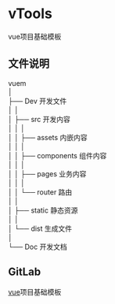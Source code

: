 # vTools

vue项目基础模板

## 文件说明

vuem  
│  
├── Dev 开发文件  
│  │  
│  ├── src 开发内容  
│  │    │   
│  │    ├── assets 内嵌内容  
│  │    │   
│  │    ├── components 组件内容  
│  │    │  
│  │    ├── pages 业务内容   
│  │    │  
│  │    └── router 路由     
│  │  
│  ├── static 静态资源  
│  │  
│  └── dist 生成文件  
│  
└── Doc 开发文档  

## GitLab

[vue](http://gitlab.hztianque.com/f2e/vuem)项目基础模板

